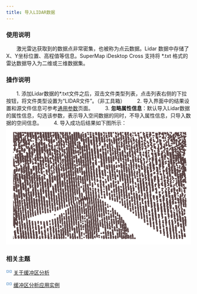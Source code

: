 ```yaml
---
title: 导入LIDAR数据
---
```


### 使用说明

　　激光雷达获取到的数据点非常密集，也被称为点云数据。Lidar 数据中存储了X、Y坐标位置、高程值等信息。SuperMap iDesktop Cross 支持将 *.txt 格式的雷达数据导入为二维或三维数据集。

### 操作说明

　　1. 添加Lidar数据的\*.txt文件之后，双击文件类型列表，点击列表右侧的下拉按钮，将文件类型设置为“LIDAR文件”。（非工具箱）
　　2. 导入界面中的结果设置和源文件信息可参考[通用参数](GeneraParameters.html)页面。
　　3.  **忽略属性信息**：默认导入Lidar数据的属性信息，勾选该参数，表示导入空间数据的同时，不导入属性信息，只导入数据的空间信息。
　　4.  导入成功后结果如下图所示：
　　
　　![](img/ImportLidar.png)
 

### 相关主题

![](img/smalltitle.png) [关于缓冲区分析](BufferTheory.html)

![](img/smalltitle.png) [缓冲区分析应用实例](BufferAnalyst_Example.html)


